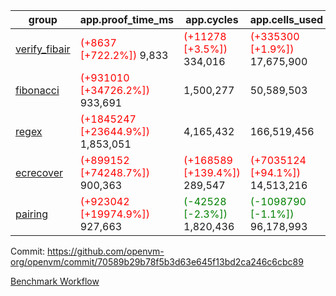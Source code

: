 | group | app.proof_time_ms | app.cycles | app.cells_used | leaf.proof_time_ms | leaf.cycles | leaf.cells_used |
| -- | -- | -- | -- | -- | -- | -- |
| [verify_fibair](https://github.com/openvm-org/openvm/blob/benchmark-results/benchmarks-pr/1734/verify_fibair-70589b29b78f5b3d63e645f13bd2ca246c6cbc89.md) |<span style='color: red'>(+8637 [+722.2%])</span> 9,833 | <span style='color: red'>(+11278 [+3.5%])</span> 334,016 | <span style='color: red'>(+335300 [+1.9%])</span> 17,675,900 |- | - | - |
| [fibonacci](https://github.com/openvm-org/openvm/blob/benchmark-results/benchmarks-pr/1734/fibonacci-70589b29b78f5b3d63e645f13bd2ca246c6cbc89.md) |<span style='color: red'>(+931010 [+34726.2%])</span> 933,691 |  1,500,277 |  50,589,503 |- | - | - |
| [regex](https://github.com/openvm-org/openvm/blob/benchmark-results/benchmarks-pr/1734/regex-70589b29b78f5b3d63e645f13bd2ca246c6cbc89.md) |<span style='color: red'>(+1845247 [+23644.9%])</span> 1,853,051 |  4,165,432 |  166,519,456 |- | - | - |
| [ecrecover](https://github.com/openvm-org/openvm/blob/benchmark-results/benchmarks-pr/1734/ecrecover-70589b29b78f5b3d63e645f13bd2ca246c6cbc89.md) |<span style='color: red'>(+899152 [+74248.7%])</span> 900,363 | <span style='color: red'>(+168589 [+139.4%])</span> 289,547 | <span style='color: red'>(+7035124 [+94.1%])</span> 14,513,216 |- | - | - |
| [pairing](https://github.com/openvm-org/openvm/blob/benchmark-results/benchmarks-pr/1734/pairing-70589b29b78f5b3d63e645f13bd2ca246c6cbc89.md) |<span style='color: red'>(+923042 [+19974.9%])</span> 927,663 | <span style='color: green'>(-42528 [-2.3%])</span> 1,820,436 | <span style='color: green'>(-1098790 [-1.1%])</span> 96,178,993 |- | - | - |


Commit: https://github.com/openvm-org/openvm/commit/70589b29b78f5b3d63e645f13bd2ca246c6cbc89

[Benchmark Workflow](https://github.com/openvm-org/openvm/actions/runs/15614621374)
